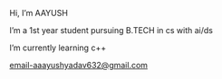 Hi, I’m AAYUSH

I’m a 1st year student pursuing B.TECH in cs with ai/ds

I’m currently learning c++

email-aaayushyadav632@gmail.com



